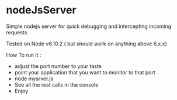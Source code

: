 # nodeJsServer
Simple nodejs server for quick debugging and intercepting incoming requests

Tested on Node v6.10.2  ( but should work on anything above 6.x.x)

How To run it :

  - adjust the port number to your taste 
  - point your application that you want to monitor to that port 
  - node mysrver.js
  - See all the rest calls in the console 
  - Enjoy 
